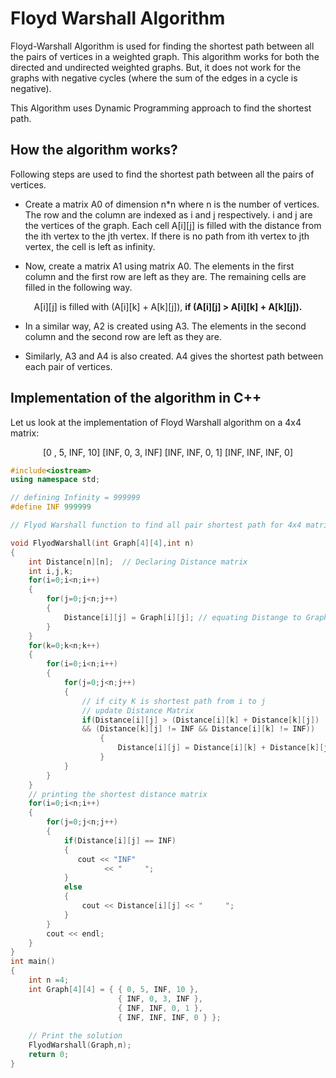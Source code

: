 # Floyd Warshall Algorithm

Floyd-Warshall Algorithm is used for finding the shortest path between all the pairs of vertices in a weighted graph. This algorithm works for both the directed and undirected weighted graphs. But, it does not work for the graphs with negative cycles (where the sum of the edges in a cycle is negative).

This Algorithm uses Dynamic Programming approach to find the shortest path.

## How the algorithm works?
Following steps are used to find the shortest path between all the pairs of vertices.

- Create a matrix A0 of dimension n*n where n is the number of vertices. The row and the column are indexed as i and j respectively. i and j are the vertices of the graph.
Each cell A[i][j] is filled with the distance from the ith vertex to the jth vertex. If there is no path from ith vertex to jth vertex, the cell is left as infinity.

- Now, create a matrix A1 using matrix A0. The elements in the first column and the first row are left as they are. The remaining cells are filled in the following way.
<div align ="center">
A[i][j] is filled with (A[i][k] + A[k][j]),   <strong>if (A[i][j] > A[i][k] + A[k][j]).</strong>
</div>

- In a similar way, A2 is created using A3. The elements in the second column and the second row are left as they are.

- Similarly, A3 and A4 is also created. A4 gives the shortest path between each pair of vertices.

## Implementation of the algorithm in C++
Let us look at the implementation of Floyd Warshall algorithm on a 4x4 matrix:

<div align ="center">
[0 , 5, INF, 10]
[INF, 0, 3, INF]
[INF, INF, 0, 1]
[INF, INF, INF, 0] 
</div>

``` C++
#include<iostream>
using namespace std;

// defining Infinity = 999999
#define INF 999999

// Flyod Warshall function to find all pair shortest path for 4x4 matrix

void FlyodWarshall(int Graph[4][4],int n)
{
    int Distance[n][n];  // Declaring Distance matrix
    int i,j,k;
    for(i=0;i<n;i++)
    {
        for(j=0;j<n;j++)
        {
            Distance[i][j] = Graph[i][j]; // equating Distange to Graph distance
        }
    }
    for(k=0;k<n;k++)
    {
        for(i=0;i<n;i++)
        {
            for(j=0;j<n;j++)
            {
                // if city K is shortest path from i to j
                // update Distance Matrix
                if(Distance[i][j] > (Distance[i][k] + Distance[k][j])
                && (Distance[k][j] != INF && Distance[i][k] != INF))
                    {
                        Distance[i][j] = Distance[i][k] + Distance[k][j];
                    }
            }
        }
    }
    // printing the shortest distance matrix
    for(i=0;i<n;i++)
    {
        for(j=0;j<n;j++)
        {
            if(Distance[i][j] == INF)
            {
               cout << "INF"
                     << "     ";
            }
            else
            {
                cout << Distance[i][j] << "     ";
            }
        }
        cout << endl;
    }
}
int main()
{
    int n =4;
    int Graph[4][4] = { { 0, 5, INF, 10 },
                        { INF, 0, 3, INF },
                        { INF, INF, 0, 1 },
                        { INF, INF, INF, 0 } };
 
    // Print the solution
    FlyodWarshall(Graph,n);
    return 0;
}

```
